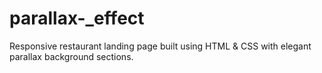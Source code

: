 # parallax-_effect
Responsive restaurant landing page built using HTML &amp; CSS with elegant parallax background sections.
